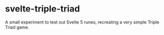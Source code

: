 # svelte-triple-triad

A small experiment to test out Svelte 5 runes, recreating a very simple Triple Triad game.